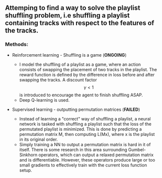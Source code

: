 ## Attemping to find a way to solve the playlist shuffling problem, i.e shuffling a playlist containing tracks with respect to the features of the tracks.


### Methods:

* Reinforcement learning - Shuffling is a game (**ONGOING**)
  * I model the shuffling of a playlist as a game, where an action consists of swapping the placement of two tracks in the playlist. The reward function is defined by the difference in loss before and after swapping the tracks. A discount factor $$ \gamma < 1$$ is introduced to encourage the agent to finish shuffling ASAP. 
  * Deep Q-learning is used.


* Supervised learning - outputting permutation matrices (**FAILED**)
    * Instead of learning a "correct" way of shuffling a playlist, a neural network is tasked with shuffling a playlist such that the loss of the permutated playlist is minimized. This is done by predicting a permutation matrix M, then computing L(Mx), where x is the playlist in its original order.
    * Simply training a  NN to output a permutation matrix is hard in it of itself. There is some research in this area surrounding Gumbel-Sinkhorn operators, which can output a relaxed permutation matrix and is differentiable. However, these operators produce large or too small gradients to effectively train with the current loss function setup.

